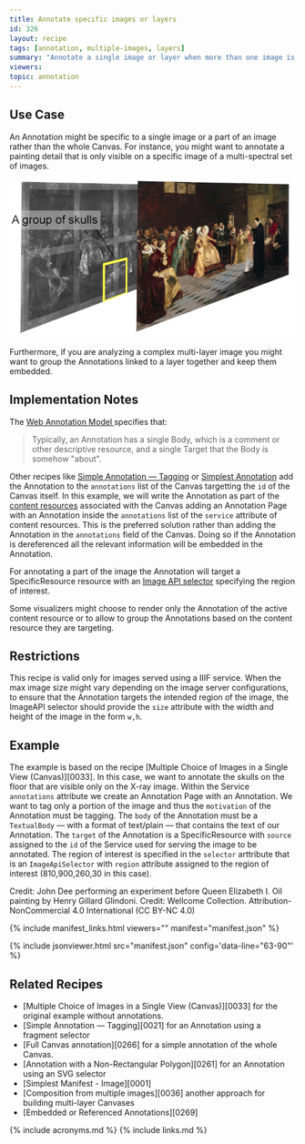 ```yaml
---
title: Annotate specific images or layers
id: 326
layout: recipe
tags: [annotation, multiple-images, layers]
summary: "Annotate a single image or layer when more than one image is present on the Canvas."
viewers:
topic: annotation
---
```


## Use Case
An Annotation might be specific to a single image or a part of an image rather than
the whole Canvas. For instance, you might want to annotate a painting detail that is only visible on a specific image of a multi-spectral set of images.

![Illustration of the concept of annotating a specific layer of a multi-spectral stack.](layerannotation.png)

Furthermore, if you are analyzing a complex multi-layer image you might want to group the Annotations linked to a layer together and keep them embedded. 

## Implementation Notes
The [Web Annotation Model ](https://www.w3.org/TR/annotation-model/#introduction)
specifies that:

> Typically, an Annotation has a single Body, which is a comment or other descriptive resource, and a single Target that the Body is somehow "about".

Other recipes like [Simple Annotation — Tagging](https://iiif.io/api/cookbook/recipe/0021-tagging/) or [Simplest Annotation](https://iiif.io/api/cookbook/recipe/0266-full-canvas-annotation/) add the Annotation to the `annotations` list of the Canvas targetting the `id` of the Canvas itself. 
In this example, we will write the Annotation as part of the [content resources](https://iiif.io/api/presentation/3.0/#57-content-resources) associated with the Canvas adding an Annotation Page with an Annotation inside the `annotations` list of the `service` attribute of
content resources. 
This is the preferred solution rather than adding the Annotation in the `annotations` field of the Canvas. Doing so if the Annotation is dereferenced all the relevant information will be embedded in the Annotation.

For annotating a part of the image the Annotation will target a SpecificResource resource with an [Image API selector](https://iiif.io/api/annex/openannotation/#iiif-image-api-selector) specifying the region of interest.

Some visualizers might choose to render only the Annotation of the active content resource or to allow to group the Annotations based on the content resource they are targeting. 

## Restrictions
This recipe is valid only for images served using a IIIF service.
When the max image size might vary depending on the image server configurations, to ensure that the Annotation targets the intended region of the image, the ImageAPI selector should provide the `size` attribute with the width and height of the image in the form `w,h`.

## Example
The example is based on the recipe [Multiple Choice of Images in a Single View (Canvas)][0033]. In this case, we want to annotate the skulls on the floor that are visible only on the X-ray image. Within the Service `annotations` attribute we create an Annotation Page with an Annotation. We want to tag only a portion of the image and thus the `motivation` of the Annotation must be tagging. The `body` of the Annotation must be a `TextualBody` — with a format of text/plain — that contains the text of our Annotation. The `target` of the Annotation is a SpecificResource with `source` assigned to the `id` of the Service used for serving the image to be annotated. The region of interest is specified in the `selector` arttribute that is an `ImageApiSelector` with `region` attribute assigned to the region of interest (810,900,260,30 in this case).

Credit: John Dee performing an experiment before Queen Elizabeth I. Oil painting by Henry Gillard Glindoni. Credit: Wellcome Collection. Attribution-NonCommercial 4.0 International (CC BY-NC 4.0)

{% include manifest_links.html viewers="" manifest="manifest.json" %}

{% include jsonviewer.html src="manifest.json" config='data-line="63-90"' %}

## Related Recipes

* [Multiple Choice of Images in a Single View (Canvas)][0033] for the original example without annotations.
* [Simple Annotation — Tagging][0021] for an Annotation using a fragment selector
* [Full Canvas annotation][0266] for a simple annotation of the whole Canvas.
* [Annotation with a Non-Rectangular Polygon][0261] for an Annotation using an SVG selector
* [Simplest Manifest - Image][0001]
* [Composition from multiple images][0036] another approach for building multi-layer Canvases 
* [Embedded or Referenced Annotations][0269]

{% include acronyms.md %}
{% include links.md %}


